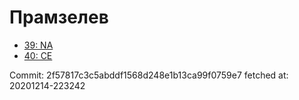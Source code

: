 # Прамзелев
- [39: NA](39.md)
- [40: CE](40.md)

Commit: 2f57817c3c5abddf1568d248e1b13ca99f0759e7
 fetched at: 20201214-223242
